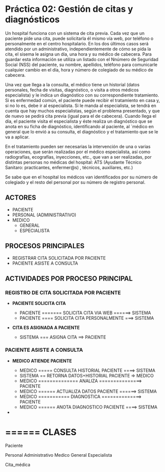 # Práctica 02: Gestión de citas y diagnósticos

Un hospital funciona con un sistema de cita previa. Cada vez que un paciente pide una cita, puede solicitarla él mismo vía web, por teléfono o personalmente en el centro hospitalario. En los dos últimos casos será atendido por un administrativo, independientemente de cómo se pida la cita, el sisema le asigna un día, una hora y su médico de cabecera. Para guardar esta información se utiliza un listado con el Nnúmero de Seguridad Social (NSS) del paciente, su nombre, apellidos, teléfono para comunicarle cualquier cambio en el día, hora y número de colegiado de su médico de cabecera.

Una vez que llega a la consulta, el médico tiene un historial (datos personales, fecha de visitas, diagnóstico, o visita a otros médicos especialista) y le indica un diagnóstico con su correspondiente tratamiento. Si es enfermedad común, el paciente puede recibir el tratamiento en casa y, si no lo es, debe ir al especialista. Si le manda al especialista, se tendrá en cuenta que hay muchos especialistas, según el problema presentado, y que de nuevo se pedirá cita previa (igual para el de cabecera).
Cuando llega el día, el paciente visita el especialista y éste realiza un diagnóstico que se anota en su ficha de diagnóstico, identificando al paciente, al ´médico en general que lo envió a su consulta, el diagnóstico y el tratamiento que se le va a aplicar.

En el tratamiento pueden ser necesarias la intervención de una o varias operaciones, que serán realizadas por el médico especialista, así como radiografías, ecografías, inyecciones, etc., que van a ser realizadas, por distintas personas no médicas del hospital: ATS (Ayudante Técnico Sanitaro: practicantes, enfermer@s) , técnicos, auxiliares, etc.)

Se sabe que en el hospital los médicos van identificados por su número de colegiado y el resto del personal por su número de registro personal.


## ACTORES

- PACIENTE
- PERSONAL (ADMINISTRATIVO)
- MEDICO
    * GENERAL
    * ESPECIALISTA


## PROCESOS PRINCIPALES

- REGISTRAR CITA SOLICITADA POR PACIENTE
- PACIENTE ASISTE A CONSULTA


## ACTIVIDADES POR PROCESO PRINCIPAL

### REGISTRO DE CITA SOLICITADA POR PACIENTE

- **PACIENTE SOLICITA CITA**
    - PACIENTE ======= SOLICITA CITA VIA WEB ======> SISTEMA
    - PACIENTE ==== SOLICITA CITA PERSONALMENTE ===> SISTEMA

- **CITA ES ASIGNADA A PACIENTE**
    - SISTEMA === ASIGNA CITA ==> PACIENTE

### PACIENTE ASISTE A CONSULTA

- **MEDICO ATIENDE PACIENTE**
    - MEDICO ===== CONSULTA HISTORIAL PACIENTE ====> SISTEMA
    - SISTEMA == RETORNA DATOS+HISTORIAL PACIENTE => MEDICO
    - MEDICO ============== ANALIZA ===============> PACIENTE
    - MEDICO ====== ACTUALIZA DATOS PACIENTE ======> SISTEMA
    - MEDICO =========== DIAGNOSTICA ==============> PACIENTE
    - MEDICO ====== ANOTA DIAGNOSTICO PACIENTE ====> SISTEMA

-


======
CLASES
======

Paciente

Personal
    Administrativo
    Medico
        General
        Especialista

Cita_médica
